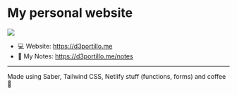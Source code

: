 # My personal website

![](https://gist.githubusercontent.com/D3Portillo/0a9e33ddb33eed6c9cf450b2b62e8db8/raw/da350797cebcbdb9c70dc0861ebdfe77e48d57d0/explosion.gif)

- 💻 Website: https://d3portillo.me
- 📓 My Notes: https://d3portillo.me/notes

---

Made using Saber, Tailwind CSS, Netlify stuff (functions, forms) and coffee 💛